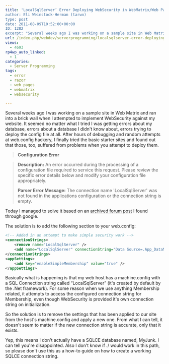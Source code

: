 ```yaml
---
title: 'LocalSqlServer’ Error Deploying WebSecurity in WebMatrix/Web Pages
author: Eli Weinstock-Herman (tarwn)
type: post
date: 2011-08-09T10:52:00+00:00
ID: 1282
excerpt: "Several weeks ago I was working on a sample site in Web Matrix and ran into a brick wall when I attempted to implement WebSecurity against my website. It seemed no matter what I tried I was getting errors about my database, errors about a database I didn't know about, errors trying to deploy the config file at all."
url: /index.php/webdev/serverprogramming/localsqlserver-error-deploying-websecurity/
views:
  - 4693
rp4wp_auto_linked:
  - 1
categories:
  - Server Programming
tags:
  - error
  - razor
  - web pages
  - webmatrix
  - websecurity

---
```

Several weeks ago I was working on a sample site in Web Matrix and ran into a brick wall when I attempted to implement WebSecurity against my website. It seemed no matter what I tried I was getting errors about my database, errors about a database I didn't know about, errors trying to deploy the config file at all. After hours of debugging and random attempts at web.config hackery, I finally tried the basic starter sites and found out that those, too, suffered from problems when you attempt to deploy them.

> **Configuration Error**
  
> **Description:** An error occurred during the processing of a configuration file required to service this request. Please review the specific error details below and modify your configuration file appropriately.
> 
> **Parser Error Message:** The connection name 'LocalSqlServer' was not found in the applications configuration or the connection string is empty. 

Today I managed to solve it based on an [archived forum post][1] I found through google. 

The solution is to add the following section to your web.config:

```xml
<!-- Added in an attempt to make simple security work -->
<connectionStrings>
	<remove name="LocalSqlServer" />
	<add name="LocalSqlServer" connectionString="Data Source=.App_DataMyJunk.sdf" providerName="System.Data.SqlServerCe.4.0" />
</connectionStrings>
<appSettings>
	<add key="enableSimpleMembership" value="true" />
</appSettings>
```
Basically what is happening is that my web host has a machine.config with a SQL Connection string called “LocalSqlServer” (it's created by default by the .Net framework). For some reason when we use anything Membership related, it attempts to access the configured connection string for Membership, even though WebSecurity is provided it's own connection string on initialization.

So the solution is to remove the settings that has been applied to our site from the host's machine.config and apply a new one. From what I can tell, it doesn't seem to matter if the new connection string is accurate, only that it exists.

Yep, this means I don't actually have a SQLCE database named, MyJunk. I can tell you're disappointed. Also I don't know if ./ would work in this path, so please don't use this as a how-to guide on how to create a working SQLCE connection string.

 [1]: http://forum.winhost.com/archive/index.php/t-8697.html